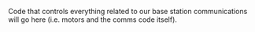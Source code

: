 Code that controls everything related to our base station communications will go here (i.e. motors and the comms code itself).